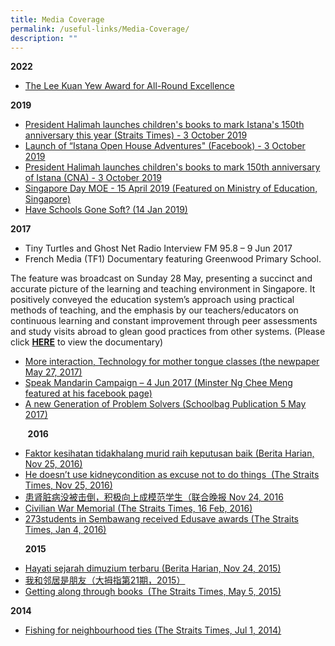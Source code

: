 ```yaml
---
title: Media Coverage
permalink: /useful-links/Media-Coverage/
description: ""
---
```

**2022**  

*   [The Lee Kuan Yew Award for All-Round Excellence](https://www.facebook.com/Greenwood.GWPS/photos/a.120477380222083/148805670722587/)

**2019**

*   [President Halimah launches children's books to mark Istana's 150th anniversary this year (Straits Times) - 3 October 2019](https://www.straitstimes.com/singapore/president-halimah-launches-childrens-books-to-mark-istanas-150th-anniversary-this-year)
*   [Launch of “Istana Open House Adventures" (Facebook) - 3 October 2019](https://www.facebook.com/halimahyacob/videos/521111145391603/)
*   [President Halimah launches children's books to mark 150th anniversary of Istana (CNA) - 3 October 2019](https://youtu.be/JT6j1ljROz4)
*   [Singapore Day MOE - 15 April 2019 (Featured on Ministry of Education, Singapore)](/files/Singapore%20Day%20MOE%20FB%202019.pdf)
*   [Have Schools Gone Soft? (14 Jan 2019)](https://www.schoolbag.sg/story/have-schools-gone-soft)

  

**2017**

*   Tiny Turtles and Ghost Net Radio Interview FM 95.8 – 9 Jun 2017
*   French Media (TF1) Documentary featuring Greenwood Primary School.

The feature was broadcast on Sunday 28 May, presenting a succinct and accurate picture of the learning and teaching environment in Singapore. It positively conveyed the education system’s approach using practical methods of teaching, and the emphasis by our teachers/educators on continuous learning and constant improvement through peer assessments and study visits abroad to glean good practices from other systems. (Please click [**HERE**](https://www.lci.fr/international/singapour-des-ecoles-en-tete-des-classements-planetaires-2053525.html) to view the documentary)  

*   [More interaction, Technology for mother tongue classes (the newpaper May 27, 2017)](/images/TNP_27052017.jpeg)
*   [Speak Mandarin Campaign – 4 Jun 2017 (Minster Ng Chee Meng featured at his facebook page)](https://www.facebook.com/NgCheeMengforSG/photos/a.1444258375594891.1073741915.960923553928378/1444258552261540/?type=3&theater)
*   [A new Generation of Problem Solvers (Schoolbag Publication 5 May 2017)](https://www.schoolbag.sg/story/a-new-generation-of-problem-solvers)

  

       **2016**

*   [Faktor kesihatan tidakhalang murid raih keputusan baik (Berita Harian, Nov 25, 2016)](/images/BH_25112016.jpeg)
*   [He doesn’t use kidneycondition as excuse not to do things  (The Straits Times, Nov 25, 2016)](/images/ST_25112016.jpeg)
*   [患肾脏病没被击倒，积极向上成模范学生（联合晚报 Nov 24, 2016](/images/WB_24112016.jpeg)
*   [Civilian War Memorial (The Straits Times, 16 Feb, 2016)](/images/ST_16022016.jpeg)
*   [273students in Sembawang received Edusave awards (The Straits Times, Jan 4, 2016)](/images/ST_0412016.jpeg)

  

      **2015**

*   [Hayati sejarah dimuzium terbaru (Berita Harian, Nov 24, 2015)](/images/BH_24112015.jpeg)
*   [我和邻居是朋友（大拇指第21期，2015）](/files/HDB_Community_Week_2015.pdf)
*   [Getting along through books  (The Straits Times, May 5, 2015)](/files/ST_Getting_along_through_books.pdf)

**2014**

*   [Fishing for neighbourhood ties (The Straits Times, Jul 1, 2014)](/files/ST_Fishing_for_neighbourhood_ties.pdf)